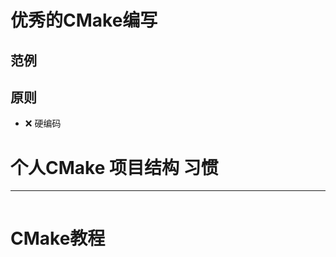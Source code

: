 # 优秀的CMake编写



## 范例





## 原则

* :x:  硬编码





# 个人CMake 项目结构 习惯

---



```powershell

```



# CMake教程

